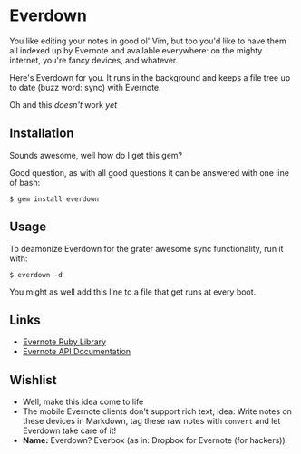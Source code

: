 # Everdown

You like editing your notes in good ol' Vim, but too you'd like to have them all indexed up by Evernote and available everywhere: on the mighty internet, you're fancy devices, and whatever.

Here's Everdown for you. It runs in the background and keeps a file tree up to date (buzz word: sync) with Evernote.

Oh and this *doesn't* work *yet*

## Installation

Sounds awesome, well how do I get this gem?

Good question, as with all good questions it can be answered with one line of bash:

    $ gem install everdown

## Usage

To deamonize Everdown for the grater awesome sync functionality, run it with:

    $ everdown -d

You might as well add this line to a file that get runs at every boot.

## Links

* [Evernote Ruby Library][erl]
* [Evernote API Documentation][ead]

## Wishlist

* Well, make this idea come to life
* The mobile Evernote clients don't support rich text, idea: Write notes on these devices in Markdown, tag these raw notes with `convert` and let Everdown take care of it!
* **Name:** Everdown? Everbox (as in: Dropbox for Evernote (for hackers))

[erl]: https://github.com/cgs/evernote
[ead]: http://www.evernote.com/about/developer/api/evernote-api.htm

